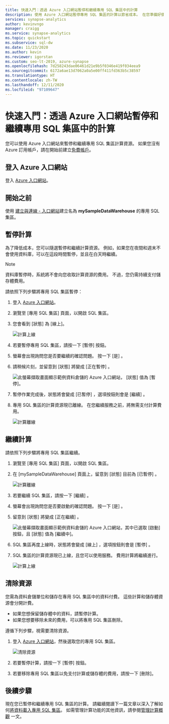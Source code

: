 ```yaml
---
title: 快速入門：透過 Azure 入口網站暫停和繼續專用 SQL 集區中的計算
description: 使用 Azure 入口網站暫停專用 SQL 集區的計算以節省成本。 在您準備好使用資料倉儲時繼續計算。
services: synapse-analytics
author: kevinvngo
manager: craigg
ms.service: synapse-analytics
ms.topic: quickstart
ms.subservice: sql-dw
ms.date: 11/23/2020
ms.author: kevin
ms.reviewer: igorstan
ms.custom: seo-lt-2019, azure-synapse
ms.openlocfilehash: 7d258243dae06461d21e9b5f0346e419f034eea9
ms.sourcegitcommit: 6172a6ae13d7062a0a5e00ff411fd363b5c38597
ms.translationtype: HT
ms.contentlocale: zh-TW
ms.lasthandoff: 12/11/2020
ms.locfileid: "97109647"
---
```

# <a name="quickstart-pause-and-resume-compute-in-dedicated-sql-pool-via-the-azure-portal"></a>快速入門：透過 Azure 入口網站暫停和繼續專用 SQL 集區中的計算

您可以使用 Azure 入口網站來暫停和繼續專用 SQL 集區計算資源。 如果您沒有 Azure 訂用帳戶，請在開始前建立[免費帳戶](https://azure.microsoft.com/free/)。

## <a name="sign-in-to-the-azure-portal"></a>登入 Azure 入口網站

登入 [Azure 入口網站](https://portal.azure.com/)。

## <a name="before-you-begin"></a>開始之前

使用 [建立與連線 - 入口網站](../quickstart-create-sql-pool-portal.md)建立名為 **mySampleDataWarehouse** 的專用 SQL 集區。 

## <a name="pause-compute"></a>暫停計算

為了降低成本，您可以隨選暫停和繼續計算資源。 例如，如果您在夜間和週末不會使用資料庫，可以在這段時間暫停，並且在白天時繼續。
 
>[!NOTE]
>資料庫暫停時，系統將不會向您收取計算資源的費用。 不過，您仍需持續支付儲存體費用。 

請依照下列步驟將專用 SQL 集區暫停：

1. 登入 [Azure 入口網站](https://portal.azure.com/)。
2. 瀏覽至 [專用 SQL 集區] 頁面，以開啟 SQL 集區。 
3. 您會看到 [狀態] 為 [線上]。

    ![計算上線](././media/pause-and-resume-compute-portal/compute-online.png)

4. 若要暫停專用 SQL 集區，請按一下 [暫停] 按鈕。 
5. 螢幕會出現詢問您是否要繼續的確認問題。 按一下 [是]  。
6. 請稍候片刻，並留意到 [狀態]  將變成 [正在暫停]  。

    ![此螢幕擷取畫面顯示範例資料倉儲的 Azure 入口網站， [狀態] 值為 [暫停]。](./media/pause-and-resume-compute-portal/pausing.png)

7. 暫停作業完成後，狀態將會變成 [已暫停]  ，選項按鈕則會是 [繼續]  。
8. 專用 SQL 集區的計算資源現已離線。 在您繼續服務之前，將無需支付計算費用。

    ![計算離線](././media/pause-and-resume-compute-portal/compute-offline.png)


## <a name="resume-compute"></a>繼續計算

請依照下列步驟將專用 SQL 集區繼續。

1. 瀏覽至 [專用 SQL 集區] 頁面，以開啟 SQL 集區。
3. 在 [mySampleDataWarehouse]  頁面上，留意到 [狀態]  目前為 [已暫停]  。

    ![計算離線](././media/pause-and-resume-compute-portal/compute-offline.png)

1. 若要繼續 SQL 集區，請按一下 [繼續]  。 
1. 螢幕會出現詢問您是否要啟動的確認問題。 按一下 [是]  。
1. 留意到 [狀態]  將變成 [正在繼續]  。

    ![此螢幕擷取畫面顯示範例資料倉儲的 Azure 入口網站，其中已選取 [啟動] 按鈕，且 [狀態] 值為 [繼續中]。](./media/pause-and-resume-compute-portal/resuming.png)

1. SQL 集區再度上線時，狀態將會變成 [線上]  ，選項按鈕則會是 [暫停]  。
1. SQL 集區的計算資源現已上線，且您可以使用服務。 費用計算將繼續進行。

    ![計算上線](././media/pause-and-resume-compute-portal/compute-online.png)

## <a name="clean-up-resources"></a>清除資源

您需為資料倉儲單位和儲存在專用 SQL 集區中的資料付費。 這些計算和儲存體資源會分開計費。 

- 如果您想保留儲存體中的資料，請暫停計算。
- 如果您想要移除未來的費用，可以將專用 SQL 集區刪除。 

遵循下列步驟，視需要清除資源。

1. 登入 [Azure 入口網站](https://portal.azure.com)，然後選取您的專用 SQL 集區。

    ![清除資源](./media/pause-and-resume-compute-portal/clean-up-resources.png)

1. 若要暫停計算，請按一下 [暫停]  按鈕。 

1. 若要移除專用 SQL 集區以免支付計算或儲存體的費用，請按一下 [刪除]。



## <a name="next-steps"></a>後續步驟

現在您已暫停和繼續專用 SQL 集區的計算。 請繼續閱讀下一篇文章以深入了解如何[將資料載入專用 SQL 集區](load-data-from-azure-blob-storage-using-polybase.md)。 如需管理計算功能的其他資訊，請參閱[管理計算概觀](sql-data-warehouse-manage-compute-overview.md) 一文。 

